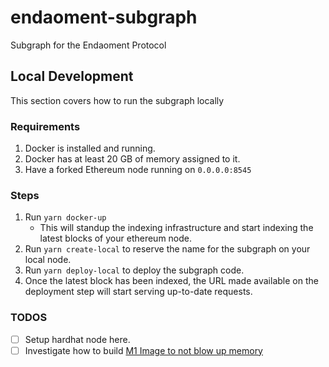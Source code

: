 # endaoment-subgraph
Subgraph for the Endaoment Protocol

## Local Development
This section covers how to run the subgraph locally

### Requirements
[//]: # (TODO: Figure out if I can bundle the hardhat node here. That's probably the best move instead of making it running a requirement)

1. Docker is installed and running.
2. Docker has at least 20 GB of memory assigned to it.
3. Have a forked Ethereum node running on `0.0.0.0:8545`

### Steps
1. Run `yarn docker-up`
   - This will standup the indexing infrastructure and start indexing the latest blocks of your ethereum node.
2. Run `yarn create-local` to reserve the name for the subgraph on your local node.
3. Run `yarn deploy-local` to deploy the subgraph code. 
4. Once the latest block has been indexed, the URL made available on the deployment step will start serving up-to-date requests.

### TODOS
- [ ] Setup hardhat node here.
- [ ] Investigate how to build [M1 Image to not blow up memory](https://github.com/graphprotocol/graph-node/tree/master/docker#running-graph-node-on-an-macbook-m1)